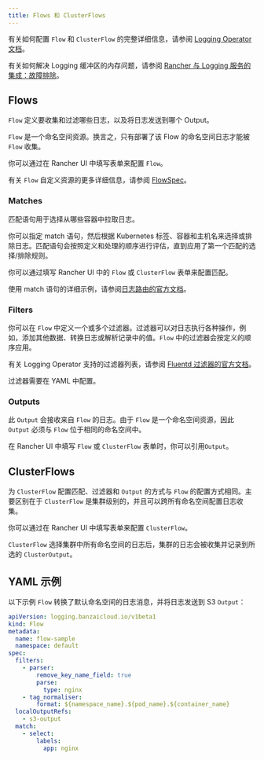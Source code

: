 ```yaml
---
title: Flows 和 ClusterFlows
---
```


有关如何配置 `Flow` 和 `ClusterFlow` 的完整详细信息，请参阅 [Logging Operator 文档](https://kube-logging.github.io/docs/configuration/flow/)。

有关如何解决 Logging 缓冲区的内存问题，请参阅 [Rancher 与 Logging 服务的集成：故障排除](../logging.md#日志缓冲区导致-pod-过载)。

## Flows

`Flow` 定义要收集和过滤哪些日志，以及将日志发送到哪个 Output。

`Flow` 是一个命名空间资源。换言之，只有部署了该 Flow 的命名空间日志才能被 `Flow` 收集。

你可以通过在 Rancher UI 中填写表单来配置 `Flow`。

有关 `Flow` 自定义资源的更多详细信息，请参阅 [FlowSpec](https://kube-logging.github.io/docs/configuration/crds/v1beta1/flow_types/)。

### Matches

匹配语句用于选择从哪些容器中拉取日志。

你可以指定 match 语句，然后根据 Kubernetes 标签、容器和主机名来选择或排除日志。匹配语句会按照定义和处理的顺序进行评估，直到应用了第一个匹配的选择/排除规则。

你可以通过填写 Rancher UI 中的 `Flow` 或 `ClusterFlow` 表单来配置匹配。

使用 match 语句的详细示例，请参阅[日志路由的官方文档](https://kube-logging.github.io/docs/configuration/log-routing/)。

### Filters

你可以在 `Flow` 中定义一个或多个过滤器。过滤器可以对日志执行各种操作，例如，添加其他数据、转换日志或解析记录中的值。`Flow` 中的过滤器会按定义的顺序应用。

有关 Logging Operator 支持的过滤器列表，请参阅 [Fluentd 过滤器的官方文档](https://kube-logging.github.io/docs/configuration/plugins/filters/)。

过滤器需要在 YAML 中配置。

### Outputs

此 `Output` 会接收来自 `Flow` 的日志。由于 `Flow` 是一个命名空间资源，因此 `Output` 必须与 `Flow` 位于相同的命名空间中。

在 Rancher UI 中填写 `Flow` 或 `ClusterFlow` 表单时，你可以引用`Output`。

## ClusterFlows

为 `ClusterFlow` 配置匹配、过滤器和 `Output` 的方式与 `Flow` 的配置方式相同。主要区别在于 `ClusterFlow` 是集群级别的，并且可以跨所有命名空间配置日志收集。

你可以通过在 Rancher UI 中填写表单来配置 `ClusterFlow`。

`ClusterFlow` 选择集群中所有命名空间的日志后，集群的日志会被收集并记录到所选的 `ClusterOutput`。

## YAML 示例

以下示例 `Flow` 转换了默认命名空间的日志消息，并将日志发送到 S3 `Output`：

```yaml
apiVersion: logging.banzaicloud.io/v1beta1
kind: Flow
metadata:
  name: flow-sample
  namespace: default
spec:
  filters:
    - parser:
        remove_key_name_field: true
        parse:
          type: nginx
    - tag_normaliser:
        format: ${namespace_name}.${pod_name}.${container_name}
  localOutputRefs:
    - s3-output
  match:
    - select:
        labels:
          app: nginx
```
